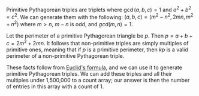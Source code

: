 Primitive Pythagorean triples are triplets where $\gcd(a, b, c) = 1$ and $a^2 + b^2 = c^2$. We can generate them with the following: $(a, b, c) = (m^2-n^2, 2mn, m^2+n^2)$ where $m > n$, $m - n$ is odd, and $gcd(m, n) = 1$.

Let the perimeter of a primitive Pythagorean triangle be $p$. Then $p = a + b + c = 2m^2 + 2mn$. It follows that non-primitive triples are simply multiples of primitive ones, meaning that if $p$ is a primitive perimeter, then $kp$ is a valid perimeter of a non-primitive Pythagorean triple.

These facts follow from [Euclid's formula](https://en.wikipedia.org/wiki/Pythagorean_triple#Generating_a_triple), and we can use it to generate primitive Pythagorean triples. We can add these triples and all their multiples under 1,500,000 to a count array; our answer is then the number of entries in this array with a count of 1.